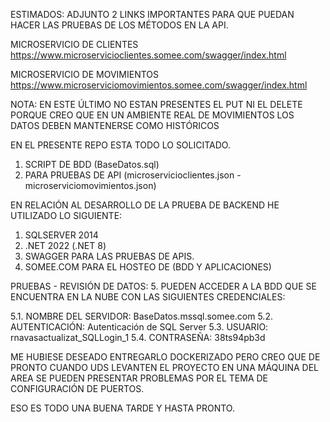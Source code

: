 ESTIMADOS: ADJUNTO 2 LINKS IMPORTANTES PARA QUE PUEDAN HACER LAS PRUEBAS DE LOS MÉTODOS EN LA API.

MICROSERVICIO DE CLIENTES
https://www.microservicioclientes.somee.com/swagger/index.html

MICROSERVICIO DE MOVIMIENTOS
https://www.microserviciomovimientos.somee.com/swagger/index.html

NOTA: EN ESTE ÚLTIMO NO ESTAN PRESENTES EL PUT NI EL DELETE PORQUE CREO QUE 
EN UN AMBIENTE REAL DE MOVIMIENTOS LOS DATOS DEBEN MANTENERSE COMO HISTÓRICOS

EN EL PRESENTE REPO ESTA TODO LO SOLICITADO. 

1. SCRIPT DE BDD (BaseDatos.sql)
2. PARA PRUEBAS DE API (microservicioclientes.json - microserviciomovimientos.json) 

EN RELACIÓN AL DESARROLLO DE LA PRUEBA DE BACKEND HE UTILIZADO LO SIGUIENTE:

1. SQLSERVER 2014
2. .NET 2022 (.NET 8)
3. SWAGGER PARA LAS PRUEBAS DE APIS.
4. SOMEE.COM PARA EL HOSTEO DE (BDD Y APLICACIONES)

PRUEBAS - REVISIÓN DE DATOS:
5. PUEDEN ACCEDER A LA BDD QUE SE ENCUENTRA EN LA NUBE CON LAS SIGUIENTES CREDENCIALES:

5.1. NOMBRE DEL SERVIDOR: BaseDatos.mssql.somee.com
5.2. AUTENTICACIÓN:       Autenticación de SQL Server
5.3. USUARIO:             rnavasactualizat_SQLLogin_1
5.4. CONTRASEÑA:          38ts94pb3d

ME HUBIESE DESEADO ENTREGARLO DOCKERIZADO PERO CREO QUE DE PRONTO CUANDO UDS LEVANTEN EL PROYECTO EN UNA MÁQUINA DEL AREA SE PUEDEN PRESENTAR 
PROBLEMAS POR EL TEMA DE CONFIGURACIÓN DE PUERTOS.

ESO ES TODO UNA BUENA TARDE Y HASTA PRONTO.

   
